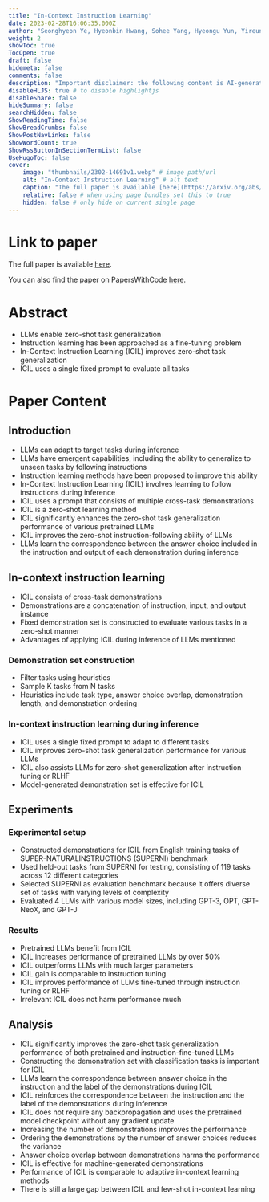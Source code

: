 ```yaml
---
title: "In-Context Instruction Learning"
date: 2023-02-28T16:06:35.000Z
author: "Seonghyeon Ye, Hyeonbin Hwang, Sohee Yang, Hyeongu Yun, Yireun Kim and 1 others"
weight: 2
showToc: true
TocOpen: true
draft: false
hidemeta: false
comments: false
description: "Important disclaimer: the following content is AI-generated, please make sure to fact check the presented information by reading the full paper."
disableHLJS: true # to disable highlightjs
disableShare: false
hideSummary: false
searchHidden: false
ShowReadingTime: false
ShowBreadCrumbs: false
ShowPostNavLinks: false
ShowWordCount: true
ShowRssButtonInSectionTermList: false
UseHugoToc: false
cover:
    image: "thumbnails/2302-14691v1.webp" # image path/url
    alt: "In-Context Instruction Learning" # alt text
    caption: "The full paper is available [here](https://arxiv.org/abs/2302.14691)." # display caption under cover
    relative: false # when using page bundles set this to true
    hidden: false # only hide on current single page
---
```


# Link to paper
The full paper is available [here](https://arxiv.org/abs/2302.14691).

You can also find the paper on PapersWithCode [here](https://paperswithcode.com/paper/in-context-instruction-learning).

# Abstract
- LLMs enable zero-shot task generalization
- Instruction learning has been approached as a fine-tuning problem
- In-Context Instruction Learning (ICIL) improves zero-shot task generalization
- ICIL uses a single fixed prompt to evaluate all tasks

# Paper Content

## Introduction
- LLMs can adapt to target tasks during inference
- LLMs have emergent capabilities, including the ability to generalize to unseen tasks by following instructions
- Instruction learning methods have been proposed to improve this ability
- In-Context Instruction Learning (ICIL) involves learning to follow instructions during inference
- ICIL uses a prompt that consists of multiple cross-task demonstrations
- ICIL is a zero-shot learning method
- ICIL significantly enhances the zero-shot task generalization performance of various pretrained LLMs
- ICIL improves the zero-shot instruction-following ability of LLMs
- LLMs learn the correspondence between the answer choice included in the instruction and output of each demonstration during inference

## In-context instruction learning
- ICIL consists of cross-task demonstrations
- Demonstrations are a concatenation of instruction, input, and output instance
- Fixed demonstration set is constructed to evaluate various tasks in a zero-shot manner
- Advantages of applying ICIL during inference of LLMs mentioned

### Demonstration set construction
- Filter tasks using heuristics
- Sample K tasks from N tasks
- Heuristics include task type, answer choice overlap, demonstration length, and demonstration ordering

### In-context instruction learning during inference
- ICIL uses a single fixed prompt to adapt to different tasks
- ICIL improves zero-shot task generalization performance for various LLMs
- ICIL also assists LLMs for zero-shot generalization after instruction tuning or RLHF
- Model-generated demonstration set is effective for ICIL

## Experiments

### Experimental setup
- Constructed demonstrations for ICIL from English training tasks of SUPER-NATURALINSTRUCTIONS (SUPERNI) benchmark
- Used held-out tasks from SUPERNI for testing, consisting of 119 tasks across 12 different categories
- Selected SUPERNI as evaluation benchmark because it offers diverse set of tasks with varying levels of complexity
- Evaluated 4 LLMs with various model sizes, including GPT-3, OPT, GPT-NeoX, and GPT-J

### Results
- Pretrained LLMs benefit from ICIL
- ICIL increases performance of pretrained LLMs by over 50%
- ICIL outperforms LLMs with much larger parameters
- ICIL gain is comparable to instruction tuning
- ICIL improves performance of LLMs fine-tuned through instruction tuning or RLHF
- Irrelevant ICIL does not harm performance much

## Analysis
- ICIL significantly improves the zero-shot task generalization performance of both pretrained and instruction-fine-tuned LLMs
- Constructing the demonstration set with classification tasks is important for ICIL
- LLMs learn the correspondence between answer choice in the instruction and the label of the demonstrations during ICIL
- ICIL reinforces the correspondence between the instruction and the label of the demonstrations during inference
- ICIL does not require any backpropagation and uses the pretrained model checkpoint without any gradient update
- Increasing the number of demonstrations improves the performance
- Ordering the demonstrations by the number of answer choices reduces the variance
- Answer choice overlap between demonstrations harms the performance
- ICIL is effective for machine-generated demonstrations
- Performance of ICIL is comparable to adaptive in-context learning methods
- There is still a large gap between ICIL and few-shot in-context learning

